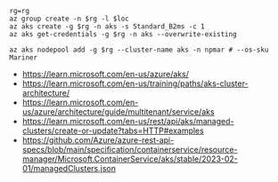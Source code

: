 ```
rg=rg
az group create -n $rg -l $loc
az aks create -g $rg -n aks -s Standard_B2ms -c 1
az aks get-credentials -g $rg -n aks --overwrite-existing

az aks nodepool add -g $rg --cluster-name aks -n npmar # --os-sku Mariner
```

- https://learn.microsoft.com/en-us/azure/aks/
- https://learn.microsoft.com/en-us/training/paths/aks-cluster-architecture/
- https://learn.microsoft.com/en-us/azure/architecture/guide/multitenant/service/aks
- https://learn.microsoft.com/en-us/rest/api/aks/managed-clusters/create-or-update?tabs=HTTP#examples
- https://github.com/Azure/azure-rest-api-specs/blob/main/specification/containerservice/resource-manager/Microsoft.ContainerService/aks/stable/2023-02-01/managedClusters.json
